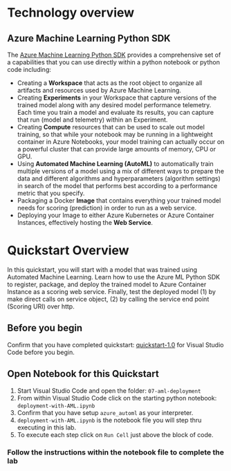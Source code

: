 # Technology overview

## Azure Machine Learning Python SDK

The [Azure Machine Learning Python SDK](https://docs.microsoft.com/en-us/python/api/overview/azure/ml/intro?view=azure-ml-py) provides a comprehensive set of a capabilities that you can use directly within a python notebook or python code including:

- Creating a **Workspace** that acts as the root object to organize all artifacts and resources used by Azure Machine Learning.
- Creating **Experiments** in your Workspace that capture versions of the trained model along with any desired model performance telemetry. Each time you train a model and evaluate its results, you can capture that run (model and telemetry) within an Experiment.
- Creating **Compute** resources that can be used to scale out model training, so that while your notebook may be running in a lightweight container in Azure Notebooks, your model training can actually occur on a powerful cluster that can provide large amounts of memory, CPU or GPU. 
- Using **Automated Machine Learning (AutoML)** to automatically train multiple versions of a model using a mix of different ways to prepare the data and different algorithms and hyperparameters (algorithm settings) in search of the model that performs best according to a performance metric that you specify. 
- Packaging a Docker **Image** that contains everything your trained model needs for scoring (prediction) in order to run as a web service.
- Deploying your Image to either Azure Kubernetes or Azure Container Instances, effectively hosting the **Web Service**.

# Quickstart Overview

In this quickstart, you will start with a model that was trained using Automated Machine Learning. Learn how to use the Azure ML Python SDK to register, package, and deploy the trained model to Azure Container Instance as a scoring web service. Finally, test the deployed model (1) by make direct calls on service object, (2) by calling the service end point (Scoring URI) over http.

## Before you begin

Confirm that you have completed quickstart: [quickstart-1.0](../../quickstart-1.0/visual-studio-code-setup) for Visual Studio Code before you begin.

## Open Notebook for this Quickstart
1. Start Visual Studio Code and open the folder: `07-aml-deployment`
2. From within Visual Studio Code click on the starting python notebook: `deployment-with-AML.ipynb`
3. Confirm that you have setup `azure_automl` as your interpreter.
4. `deployment-with-AML.ipynb` is the notebook file you will step thru executing in this lab.
5. To execute each step click on `Run Cell` just above the block of code. 

### Follow the instructions within the notebook file to complete the lab
